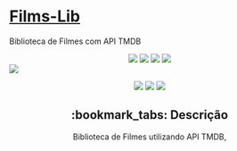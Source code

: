 # <h1><a href="https://filmslib.vercel.app"> Films-Lib </a></h1>

Biblioteca de Filmes com API TMDB

<div style="display: inline_block; text-align: center;">

<img src="https://img.shields.io/badge/CSS-%23E34F26.svg?style=for-the-badge&logo=css3&logoColor=white" />
<img src="https://camo.githubusercontent.com/d96a01edb67770ddc4a8794895b4e2c1fab10e9fab40060b287bcb3448915a01/68747470733a2f2f696d672e736869656c64732e696f2f7374617469632f76313f7374796c653d666f722d7468652d6261646765266d6573736167653d5669746526636f6c6f723d363436434646266c6f676f3d56697465266c6f676f436f6c6f723d464646464646266c6162656c3d" />
<img src="https://img.shields.io/badge/javascript-%23323330.svg?style=for-the-badge&logo=javascript&logoColor=%23F7DF1E" />
<img src="https://img.shields.io/badge/react-%2320232a.svg?style=for-the-badge&logo=react&logoColor=%2361DAFB" />
  
  
</div>

<img src ="https://cdn.discordapp.com/attachments/800935359730024480/1050509460633813063/image.png" />

<div style="display: inline_block; text-align: center;">
  
<a href = "mailto:mateusmasnik@gmail.com"><img src="https://img.shields.io/badge/-Gmail-%23333?style=for-the-badge&logo=gmail&logoColor=white" target="_blank"></a>
<a href="https://www.linkedin.com/in/mateus-masnik-9b35971a3/" target="_blank"><img src="https://img.shields.io/badge/-LinkedIn-%230077B5?style=for-the-badge&logo=linkedin&logoColor=white" target="_blank"></a>
<a href="https://mateusmasnik.vercel.app/" target="_blank"><img src="https://img.shields.io/badge/-Portf%C3%B3lio-brown?style=for-the-badge&logo=true" target="_blank"></a>

<div>
<h2>:bookmark_tabs: Descrição</h2>
<p>Biblioteca de Filmes utilizando API TMDB, 
</div>

